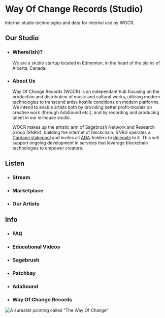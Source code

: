 # Way Of Change Records (Studio)
Internal studio technologies and data for internal use by WOCR.

## Our Studio
- ### Where(ish)?

    We are a studio startup located in Edmonton, in the heart of the plains of Alberta, Canada.
- ### About Us
    
    Way Of Change Records (WOCR) is an independant hub focusing on the production and distribution of music and cultural works, utilising modern technologies to transcend artist-hostile conditions on modern platforms. We intend to enable artists both by providing better profit-models on creative work (through AdaSound etc.), and by recording and producing talent in our in-house studio.

    WOCR makes up the artistic arm of Sagebrush Network and Research Group (SNRG), building the internet of blockchain. SNRG operates a [Cardano stakepool](https://cexplorer.io/pool/pool1dkpt0xwf0wzh0xzkqzxlyygznj9pt8pw6sdze7cs8tdd26hc3v2) and invites all [ADA](https://cardano.org/what-is-ada/)-holders to [delegate](https://cardano.org/stake-pool-delegation/) to it. This will support ongoing development in services that leverage blockchain technologies to empower creators.
  
## Listen
  - ### Stream
  - ### Marketplace
  - ### Our Artists
  
## Info
  - ### FAQ
  - ### Educational Videos
  - ### Sagebrush
  - ### Patchbay
  - ### AdaSound
  - ### Way Of Change Records


![A surealist painting called "The Way Of Change"](https://github.com/wayofchange/studio/blob/main/images/surrealist%20way%20of%20change2.png)
